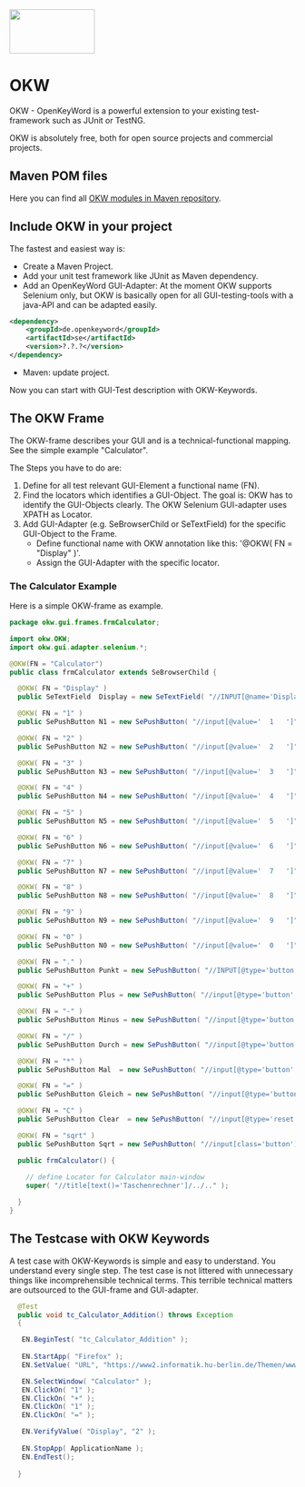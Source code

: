 <img src="https://www.openkeyword.de/images/OKW_Logos/150x78/okw_color_msoffice_nobackground.png" width="150px" height="78px" />

# OKW

OKW - OpenKeyWord is a powerful extension to your existing test-framework such as JUnit or TestNG.

OKW is absolutely free, both for open source projects and commercial projects.

## Maven POM files

Here you can find all [OKW modules in Maven repository](https://search.maven.org/#search%7Cga%7C1%7Copenkeyword).

## Include OKW in your project

The fastest and easiest way is:

* Create a Maven Project.
* Add your unit test framework like JUnit as Maven dependency.
* Add an OpenKeyWord GUI-Adapter: At the moment OKW supports Selenium only, but OKW is basically open for all GUI-testing-tools with a java-API and can be adapted easily.

```xml 
<dependency>
    <groupId>de.openkeyword</groupId>
    <artifactId>se</artifactId>
    <version>?.?.?</version>
</dependency>
```
* Maven: update project.

Now you can start with GUI-Test description with OKW-Keywords.

## The OKW Frame
The OKW-frame describes your GUI and is a technical-functional mapping.
See the simple example "Calculator".

The  Steps you have to do are:

1. Define for all test relevant GUI-Element a functional name (FN). 
2. Find the locators which identifies a GUI-Object. The goal is: OKW has to identify the GUI-Objects clearly. The OKW Selenium GUI-adapter uses XPATH as Locator.
3. Add GUI-Adapter (e.g. SeBrowserChild or SeTextField) for the specific GUI-Object to the Frame.
   * Define functional name with OKW annotation like this: '@OKW( FN = "Display" )'.
   * Assign the GUI-Adapter with the specific locator.


### The Calculator Example
Here is a simple OKW-frame as example. 

```java
package okw.gui.frames.frmCalculator;

import okw.OKW;
import okw.gui.adapter.selenium.*;

@OKW(FN = "Calculator")
public class frmCalculator extends SeBrowserChild {

  @OKW( FN = "Display" )
  public SeTextField  Display = new SeTextField( "//INPUT[@name='Display']" );

  @OKW( FN = "1" )
  public SePushButton N1 = new SePushButton( "//input[@value='  1   ']");

  @OKW( FN = "2" )
  public SePushButton N2 = new SePushButton( "//input[@value='  2   ']");

  @OKW( FN = "3" )
  public SePushButton N3 = new SePushButton( "//input[@value='  3   ']");

  @OKW( FN = "4" )
  public SePushButton N4 = new SePushButton( "//input[@value='  4   ']");

  @OKW( FN = "5" )
  public SePushButton N5 = new SePushButton( "//input[@value='  5   ']");

  @OKW( FN = "6" )
  public SePushButton N6 = new SePushButton( "//input[@value='  6   ']");

  @OKW( FN = "7" )
  public SePushButton N7 = new SePushButton( "//input[@value='  7   ']");

  @OKW( FN = "8" )
  public SePushButton N8 = new SePushButton( "//input[@value='  8   ']");

  @OKW( FN = "9" )
  public SePushButton N9 = new SePushButton( "//input[@value='  9   ']");

  @OKW( FN = "0" )
  public SePushButton N0 = new SePushButton( "//input[@value='  0   ']");

  @OKW( FN = "." )
  public SePushButton Punkt = new SePushButton( "//INPUT[@type='button' and @value='*.*']" );

  @OKW( FN = "+" )
  public SePushButton Plus = new SePushButton( "//input[@type='button' and @value='  +   ']" );

  @OKW( FN = "-" )
  public SePushButton Minus = new SePushButton( "//input[@type='button' and @value='  -   ']" );

  @OKW( FN = "/" )
  public SePushButton Durch = new SePushButton( "//input[@type='button' and @value='  /   ']" );

  @OKW( FN = "*" )
  public SePushButton Mal  = new SePushButton( "//input[@type='button' and @value='  *   ']" );

  @OKW( FN = "=" )
  public SePushButton Gleich = new SePushButton( "//input[@type='button' and @value='  =   ']" );

  @OKW( FN = "C" )
  public SePushButton Clear  = new SePushButton( "//input[@type='reset' and @value='  C  ']" );

  @OKW( FN = "sqrt" )
  public SePushButton Sqrt = new SePushButton( "//input[class='button'] type='button' value='sqrt '" );

  public frmCalculator() {
    
    // define Locator for Calculator main-window
    super( "//title[text()='Taschenrechner']/../.." );

  }
}
```


## The Testcase with OKW Keywords

A test case with OKW-Keywords is simple and easy to understand. You understand every single step.
The test case is not littered with unnecessary things like incomprehensible technical terms.
This terrible technical matters are outsourced to the GUI-frame and GUI-adapter. 

```java
  @Test
  public void tc_Calculator_Addition() throws Exception
  {

   EN.BeginTest( "tc_Calculator_Addition" );
   
   EN.StartApp( "Firefox" );
   EN.SetValue( "URL", "https://www2.informatik.hu-berlin.de/Themen/www/selfhtml/javascript/beispiele/anzeige/taschenrechner.htm" );

   EN.SelectWindow( "Calculator" );
   EN.ClickOn( "1" );
   EN.ClickOn( "+" );
   EN.ClickOn( "1" );
   EN.ClickOn( "=" );

   EN.VerifyValue( "Display", "2" );
   
   EN.StopApp( ApplicationName );
   EN.EndTest();
   
  }

```



